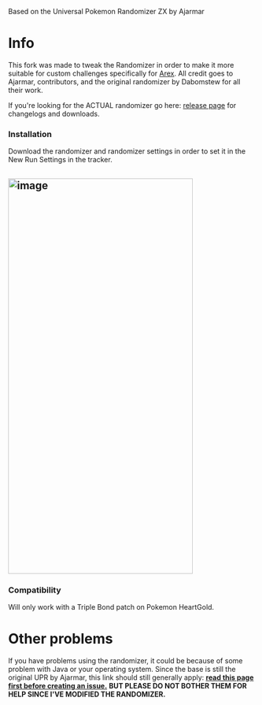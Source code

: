 Based on the Universal Pokemon Randomizer ZX by Ajarmar

# Info

This fork was made to tweak the Randomizer in order to make it more suitable for custom challenges specifically for [Arex](https://twitch.tv/Arex). All credit goes to Ajarmar, contributors, and the original randomizer by Dabomstew for all their work.

If you're looking for the ACTUAL randomizer go here: [release page](https://github.com/Ajarmar/universal-pokemon-randomizer-zx/releases) for changelogs and downloads.


### Installation
Download the randomizer and randomizer settings in order to set it in the New Run Settings in the tracker.
## <img width="375" height="803" alt="image" src="https://github.com/user-attachments/assets/5f6f07d9-c482-4e06-9351-b71d933cce01" />



### Compatibility

Will only work with a Triple Bond patch on Pokemon HeartGold.


# Other problems

If you have problems using the randomizer, it could be because of some problem with Java or your operating system. Since the base is still the original UPR by Ajarmar, this link should still generally apply: **[read this page first before creating an issue.](https://github.com/Ajarmar/universal-pokemon-randomizer-zx/wiki/About-Java)** **BUT PLEASE DO NOT BOTHER THEM FOR HELP SINCE I'VE MODIFIED THE RANDOMIZER.**
